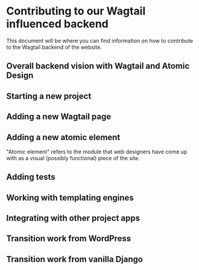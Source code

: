 # Contributing to our Wagtail influenced backend
This document will be where you can find information on how to contribute to the Wagtail backend of the website.

## Overall backend vision with Wagtail and Atomic Design

## Starting a new project

## Adding a new Wagtail page

## Adding a new atomic element
"Atomic element" refers to the module that web designers have come up with as a visual (possibly functional) piece of the site.

## Adding tests

## Working with templating engines

## Integrating with other project apps

## Transition work from WordPress

## Transition work from vanilla Django